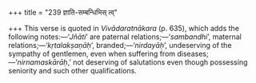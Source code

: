 +++
title = "239 ज्ञाति-सम्बन्धिभिस् त्व्"

+++
This verse is quoted in *Vivādaratnākara* (p. 635), which adds the
following notes:—‘*Jñāti*’ are paternal relations;—‘*sambandhi*’,
maternal relations;—‘*kṛtalakṣaṇāḥ*’, branded;—‘*nirdayāḥ*’, undeserving
of the sympathy of gentlemen, even when suffering from
diseases;—‘*nirnamaskārāḥ*,’ not deserving of salutations even though
possessing seniority and such other qualifications.


